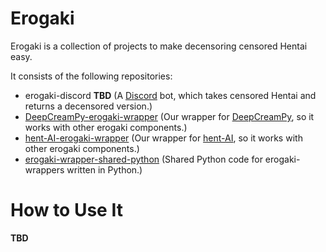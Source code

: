 # Erogaki

Erogaki is a collection of projects to make decensoring censored Hentai easy.

It consists of the following repositories:

- erogaki-discord **TBD** (A [Discord](https://discord.com/) bot, which takes censored Hentai and returns a decensored version.)
- [DeepCreamPy-erogaki-wrapper](https://github.com/erogaki-dev/DeepCreamPy-erogaki-wrapper) (Our wrapper for [DeepCreamPy](https://github.com/erogaki-dev/DeepCreamPy), so it works with other erogaki components.)
- [hent-AI-erogaki-wrapper](https://github.com/erogaki-dev/hent-AI-erogaki-wrapper) (Our wrapper for [hent-AI](https://github.com/erogaki-dev/hent-AI), so it works with other erogaki components.)
- [erogaki-wrapper-shared-python](https://github.com/erogaki-dev/erogaki-wrapper-shared-python) (Shared Python code for erogaki-wrappers written in Python.)

# How to Use It

**TBD**
